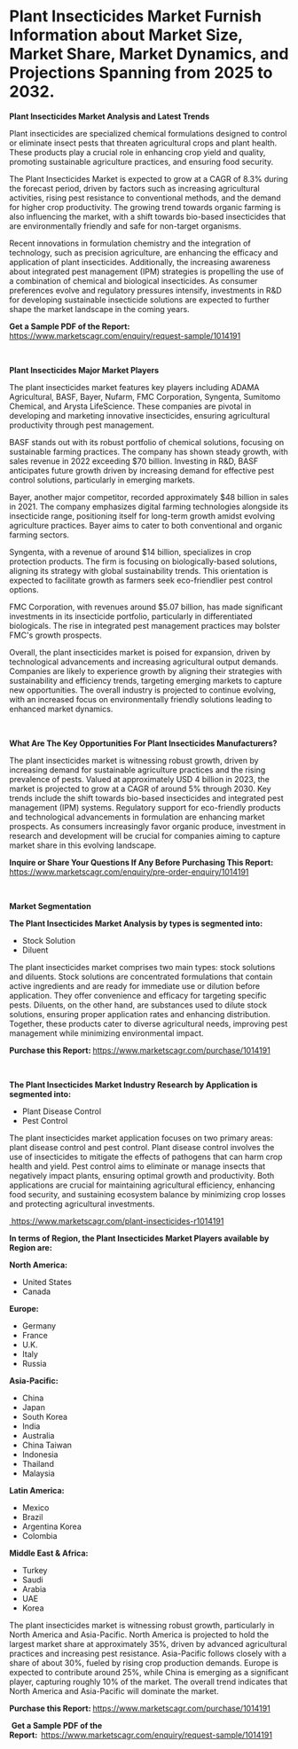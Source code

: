 <p><h1>Plant Insecticides Market Furnish Information about Market Size, Market Share, Market Dynamics, and Projections Spanning from 2025 to 2032.</h1></p><p><strong>Plant Insecticides Market Analysis and Latest Trends</strong></p>
<p><p>Plant insecticides are specialized chemical formulations designed to control or eliminate insect pests that threaten agricultural crops and plant health. These products play a crucial role in enhancing crop yield and quality, promoting sustainable agriculture practices, and ensuring food security.</p><p>The Plant Insecticides Market is expected to grow at a CAGR of 8.3% during the forecast period, driven by factors such as increasing agricultural activities, rising pest resistance to conventional methods, and the demand for higher crop productivity. The growing trend towards organic farming is also influencing the market, with a shift towards bio-based insecticides that are environmentally friendly and safe for non-target organisms.</p><p>Recent innovations in formulation chemistry and the integration of technology, such as precision agriculture, are enhancing the efficacy and application of plant insecticides. Additionally, the increasing awareness about integrated pest management (IPM) strategies is propelling the use of a combination of chemical and biological insecticides. As consumer preferences evolve and regulatory pressures intensify, investments in R&D for developing sustainable insecticide solutions are expected to further shape the market landscape in the coming years.</p></p>
<p><strong>Get a Sample PDF of the Report:&nbsp;</strong> <a href="https://www.marketscagr.com/enquiry/request-sample/1014191?utm_campaign=2653&utm_medium=2&utm_source=Github&utm_content=ia&utm_term=17042025&utm_id=plant-insecticides">https://www.marketscagr.com/enquiry/request-sample/1014191</a></p>
<p>&nbsp;</p>
<p><strong>Plant Insecticides Major Market Players</strong></p>
<p><p>The plant insecticides market features key players including ADAMA Agricultural, BASF, Bayer, Nufarm, FMC Corporation, Syngenta, Sumitomo Chemical, and Arysta LifeScience. These companies are pivotal in developing and marketing innovative insecticides, ensuring agricultural productivity through pest management.</p><p>BASF stands out with its robust portfolio of chemical solutions, focusing on sustainable farming practices. The company has shown steady growth, with sales revenue in 2022 exceeding $70 billion. Investing in R&D, BASF anticipates future growth driven by increasing demand for effective pest control solutions, particularly in emerging markets.</p><p>Bayer, another major competitor, recorded approximately $48 billion in sales in 2021. The company emphasizes digital farming technologies alongside its insecticide range, positioning itself for long-term growth amidst evolving agriculture practices. Bayer aims to cater to both conventional and organic farming sectors.</p><p>Syngenta, with a revenue of around $14 billion, specializes in crop protection products. The firm is focusing on biologically-based solutions, aligning its strategy with global sustainability trends. This orientation is expected to facilitate growth as farmers seek eco-friendlier pest control options.</p><p>FMC Corporation, with revenues around $5.07 billion, has made significant investments in its insecticide portfolio, particularly in differentiated biologicals. The rise in integrated pest management practices may bolster FMC's growth prospects.</p><p>Overall, the plant insecticides market is poised for expansion, driven by technological advancements and increasing agricultural output demands. Companies are likely to experience growth by aligning their strategies with sustainability and efficiency trends, targeting emerging markets to capture new opportunities. The overall industry is projected to continue evolving, with an increased focus on environmentally friendly solutions leading to enhanced market dynamics.</p></p>
<p>&nbsp;</p>
<p><strong>What Are The Key Opportunities For Plant Insecticides Manufacturers?</strong></p>
<p><p>The plant insecticides market is witnessing robust growth, driven by increasing demand for sustainable agriculture practices and the rising prevalence of pests. Valued at approximately USD 4 billion in 2023, the market is projected to grow at a CAGR of around 5% through 2030. Key trends include the shift towards bio-based insecticides and integrated pest management (IPM) systems. Regulatory support for eco-friendly products and technological advancements in formulation are enhancing market prospects. As consumers increasingly favor organic produce, investment in research and development will be crucial for companies aiming to capture market share in this evolving landscape.</p></p>
<p><strong>Inquire or Share Your Questions If Any Before Purchasing This Report:</strong> <a href="https://www.marketscagr.com/enquiry/pre-order-enquiry/1014191?utm_campaign=2653&utm_medium=2&utm_source=Github&utm_content=ia&utm_term=17042025&utm_id=plant-insecticides">https://www.marketscagr.com/enquiry/pre-order-enquiry/1014191</a></p>
<p>&nbsp;</p>
<p><strong>Market Segmentation</strong></p>
<p><strong>The Plant Insecticides Market Analysis by types is segmented into:</strong></p>
<p><ul><li>Stock Solution</li><li>Diluent</li></ul></p>
<p><p>The plant insecticides market comprises two main types: stock solutions and diluents. Stock solutions are concentrated formulations that contain active ingredients and are ready for immediate use or dilution before application. They offer convenience and efficacy for targeting specific pests. Diluents, on the other hand, are substances used to dilute stock solutions, ensuring proper application rates and enhancing distribution. Together, these products cater to diverse agricultural needs, improving pest management while minimizing environmental impact.</p></p>
<p><strong>Purchase this Report:&nbsp;</strong><a href="https://www.marketscagr.com/purchase/1014191?utm_campaign=2653&utm_medium=2&utm_source=Github&utm_content=ia&utm_term=17042025&utm_id=plant-insecticides">https://www.marketscagr.com/purchase/1014191</a></p>
<p>&nbsp;</p>
<p><strong>The Plant Insecticides Market Industry Research by Application is segmented into:</strong></p>
<p><ul><li>Plant Disease Control</li><li>Pest Control</li></ul></p>
<p><p>The plant insecticides market application focuses on two primary areas: plant disease control and pest control. Plant disease control involves the use of insecticides to mitigate the effects of pathogens that can harm crop health and yield. Pest control aims to eliminate or manage insects that negatively impact plants, ensuring optimal growth and productivity. Both applications are crucial for maintaining agricultural efficiency, enhancing food security, and sustaining ecosystem balance by minimizing crop losses and protecting agricultural investments.</p></p>
<p><a href="https://www.marketscagr.com/plant-insecticides-r1014191?utm_campaign=2653&utm_medium=2&utm_source=Github&utm_content=ia&utm_term=17042025&utm_id=plant-insecticides">&nbsp;https://www.marketscagr.com/plant-insecticides-r1014191</a></p>
<p><strong>In terms of Region, the Plant Insecticides Market Players available by Region are:</strong></p>
<p>
    <p> <strong> North America: </strong>
        <ul>
            <li>United States</li>
            <li>Canada</li>
        </ul>
        </p> 
    <p> <strong> Europe: </strong>
        <ul>
            <li>Germany</li>
            <li>France</li>
            <li>U.K.</li>
            <li>Italy</li>
            <li>Russia</li>
        </ul>
        </p> 
    <p> <strong> Asia-Pacific: </strong>
        <ul>
            <li>China</li>
            <li>Japan</li>
            <li>South Korea</li>
            <li>India</li>
            <li>Australia</li>
            <li>China Taiwan</li>
            <li>Indonesia</li>
            <li>Thailand</li>
            <li>Malaysia</li>
        </ul>
        </p> 
    <p> <strong> Latin America: </strong>
        <ul>
            <li>Mexico</li>
            <li>Brazil</li>
            <li>Argentina Korea</li>
            <li>Colombia</li>
        </ul>
        </p> 
    <p> <strong> Middle East & Africa: </strong>
        <ul>
            <li>Turkey</li>
            <li>Saudi</li>
            <li>Arabia</li>
            <li>UAE</li>
            <li>Korea</li>
        </ul>
    </p>
    </p>
<p><p>The plant insecticides market is witnessing robust growth, particularly in North America and Asia-Pacific. North America is projected to hold the largest market share at approximately 35%, driven by advanced agricultural practices and increasing pest resistance. Asia-Pacific follows closely with a share of about 30%, fueled by rising crop production demands. Europe is expected to contribute around 25%, while China is emerging as a significant player, capturing roughly 10% of the market. The overall trend indicates that North America and Asia-Pacific will dominate the market.</p></p>
<p><strong>Purchase this Report: </strong><a href="https://www.marketscagr.com/purchase/1014191?utm_campaign=2653&utm_medium=2&utm_source=Github&utm_content=ia&utm_term=17042025&utm_id=plant-insecticides">https://www.marketscagr.com/purchase/1014191</a></p>
<p>&nbsp;<strong>Get a Sample PDF of the Report:&nbsp;&nbsp;</strong><a href="https://www.marketscagr.com/enquiry/request-sample/1014191?utm_campaign=2653&utm_medium=2&utm_source=Github&utm_content=ia&utm_term=17042025&utm_id=plant-insecticides">https://www.marketscagr.com/enquiry/request-sample/1014191</a></p>
<p><strong></strong></p>
<p><p></p><p></p><p></p></p>